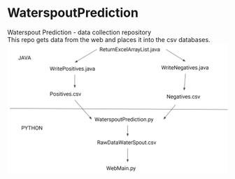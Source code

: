 # WaterspoutPrediction
Waterspout Prediction - data collection repository  
This repo gets data from the web and places it into the csv databases.
<img src="OtherFlowChart.JPG">
